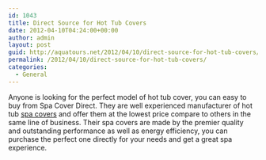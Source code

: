 ```yaml
---
id: 1043
title: Direct Source for Hot Tub Covers
date: 2012-04-10T04:24:00+00:00
author: admin
layout: post
guid: http://aquatours.net/2012/04/10/direct-source-for-hot-tub-covers/
permalink: /2012/04/10/direct-source-for-hot-tub-covers/
categories:
  - General
---
```

Anyone is looking for the perfect model of hot tub cover, you can easy to buy from Spa Cover Direct. They are well experienced manufacturer of hot tub [spa covers](http://www.spacoverdirect.com/) and offer them at the lowest price compare to others in the same line of business. Their spa covers are made by the premier quality and outstanding performance as well as energy efficiency, you can purchase the perfect one directly for your needs and get a great spa experience.